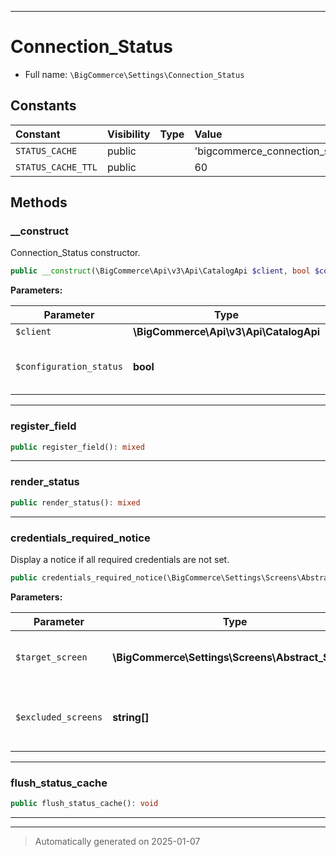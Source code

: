 ***

# Connection_Status





* Full name: `\BigCommerce\Settings\Connection_Status`


## Constants

| Constant | Visibility | Type | Value |
|:---------|:-----------|:-----|:------|
|`STATUS_CACHE`|public| |&#039;bigcommerce_connection_status&#039;|
|`STATUS_CACHE_TTL`|public| |60|


## Methods


### __construct

Connection_Status constructor.

```php
public __construct(\BigCommerce\Api\v3\Api\CatalogApi $client, bool $configuration_status): mixed
```








**Parameters:**

| Parameter | Type | Description |
|-----------|------|-------------|
| `$client` | **\BigCommerce\Api\v3\Api\CatalogApi** |  |
| `$configuration_status` | **bool** | Whether API configuration settings are fully in place |





***

### register_field



```php
public register_field(): mixed
```












***

### render_status



```php
public render_status(): mixed
```












***

### credentials_required_notice

Display a notice if all required credentials are not set.

```php
public credentials_required_notice(\BigCommerce\Settings\Screens\Abstract_Screen $target_screen, string[] $excluded_screens = []): void
```








**Parameters:**

| Parameter | Type | Description |
|-----------|------|-------------|
| `$target_screen` | **\BigCommerce\Settings\Screens\Abstract_Screen** | Settings screen the link will point to |
| `$excluded_screens` | **string[]** | Settings screen IDs that should not show the notice |





***

### flush_status_cache



```php
public flush_status_cache(): void
```












***


***
> Automatically generated on 2025-01-07
